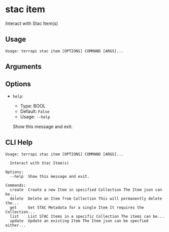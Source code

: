 
# stac item

 Interact with Stac Item(s)

## Usage

```
Usage: terrapi stac item [OPTIONS] COMMAND [ARGS]...
```

## Arguments


## Options

* `help`:
    * Type: BOOL
    * Default: `False`
    * Usage: `--help`

    Show this message and exit.



## CLI Help

```
Usage: terrapi stac item [OPTIONS] COMMAND [ARGS]...

  Interact with Stac Item(s)

Options:
  --help  Show this message and exit.

Commands:
  create  Create a new Item in specified Collection The Item json can be...
  delete  Delete an Item from Collection This will permanently delete the...
  get     Get STAC Metadata for a single Item It requires the Collection...
  list    List STAC Items in a specific Collection The items can be...
  update  Update an existing Item The Item json can be specfied either...
```

